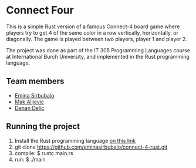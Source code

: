 # Connect Four

This is a simple Rust version of a famous Connect-4 board game where players try to get 4 of the same color in a row vertically, horizontally, or diagonally. The game is played between two players, player 1 and player 2.

The project was done as part of the IT 305 Programming Languages course at International Burch University, and implemented in the Rust programming language.


## Team members
- [Emina Sirbubalo](https://github.com/eminasirbubalo)
- [Mak Alijevic](https://github.com/MakAlijevic)
- [Denan Delic](https://github.com/delicdenan)

## Running the project

1. Install the Rust programming language [on this link](https://www.scala-lang.org/download/)
2. git clone https://github.com/eminasirbubalo/connect-4-rust.git
3. compile: $ rustc main.rs
4. run: $ ./main


